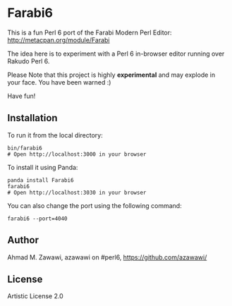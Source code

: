 Farabi6
=======

This is a fun Perl 6 port of the Farabi Modern Perl Editor:
http://metacpan.org/module/Farabi

The idea here is to experiment with a Perl 6 in-browser editor running over Rakudo Perl 6. 

Please Note that this project is highly **experimental** and may explode in your face. You have been warned :)

Have fun!

## Installation

To run it from the local directory:

    bin/farabi6
    # Open http://localhost:3000 in your browser

To install it using Panda:

    panda install Farabi6
    farabi6
    # Open http://localhost:3030 in your browser

You can also change the port using the following command:

    farabi6 --port=4040

## Author

Ahmad M. Zawawi, azawawi on #perl6, https://github.com/azawawi/

## License

Artistic License 2.0
